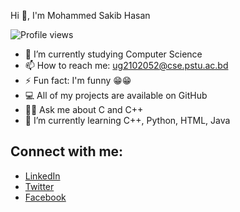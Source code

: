  Hi 👋, I'm Mohammed Sakib Hasan

![Profile views](https://komarev.com/ghpvc/?username=sadman2084&label=Profile%20views&color=0e75b6&style=flat)

- 🌱 I’m currently studying Computer Science
- 📫 How to reach me: [ug2102052@cse.pstu.ac.bd](mailto:ug2102052@cse.pstu.ac.bd)
- ⚡️ Fun fact: I'm funny 😁😁
- 💻 All of my projects are available on GitHub
- 👨‍💻 Ask me about C and C++
- 🌱 I’m currently learning C++, Python, HTML, Java

## Connect with me:
- [LinkedIn](https://github.com/Sakib-Hasan3)
- [Twitter](https://twitter.com/your-profile)
- [Facebook](https://www.facebook.com/profile.php?id=100033878223481)
